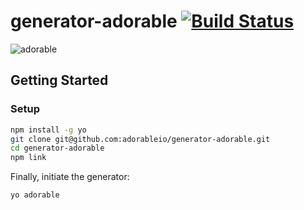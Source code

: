 # generator-adorable [![Build Status](https://magnum.travis-ci.com/adorableio/generator-adorable.svg?token=LS42rQkrhbSaxXy7ZoZR&branch=master)](https://magnum.travis-ci.com/adorableio/generator-adorable)

![adorable](https://lh5.googleusercontent.com/UEcqj3Px5TKFPww4GfhjLPaEAWcXcqpC9DAZYMN_YjgA4g5CbrQpoEcv6H67RjQ6urtMzpcCAnM=w1632-h1596)

## Getting Started

### Setup

```bash
npm install -g yo
git clone git@github.com:adorableio/generator-adorable.git
cd generator-adorable
npm link
```

Finally, initiate the generator:

```bash
yo adorable
```
